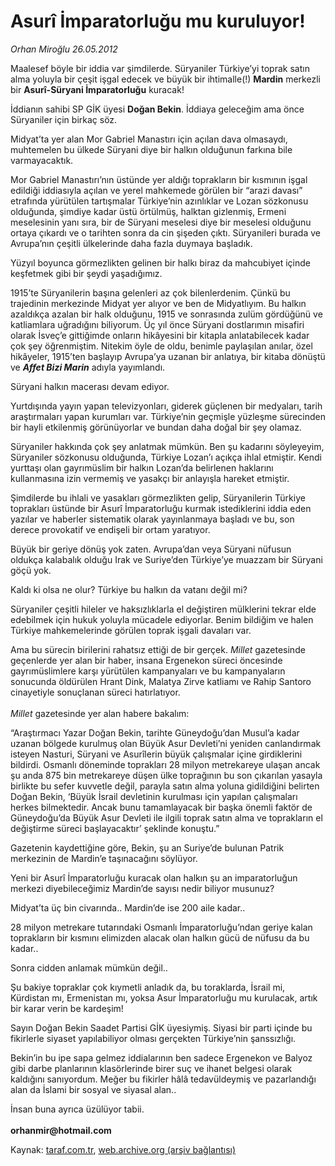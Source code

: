 # Asurî İmparatorluğu mu kuruluyor!

*Orhan Miroğlu 26.05.2012*

<div class="yazi"><p>Maalesef böyle bir iddia var şimdilerde. Süryaniler Türkiye’yi toprak satın alma yoluyla bir çeşit işgal edecek ve büyük bir ihtimalle(!) <b>Mardin</b> merkezli bir <b>Asurî-Süryani İmparatorluğu</b> kuracak!</p>
<p>İddianın sahibi SP GİK üyesi <b>Doğan Bekin</b>. İddiaya geleceğim ama önce Süryaniler için birkaç söz.</p>
<p>Midyat’ta yer alan Mor Gabriel Manastırı için açılan dava olmasaydı, muhtemelen bu ülkede Süryani diye bir halkın olduğunun farkına bile varmayacaktık. </p>
<p>Mor Gabriel Manastırı’nın üstünde yer aldığı toprakların bir kısmının işgal edildiği iddiasıyla açılan ve yerel mahkemede görülen bir “arazi davası” etrafında yürütülen tartışmalar Türkiye’nin azınlıklar ve Lozan sözkonusu olduğunda, şimdiye kadar üstü örtülmüş, halktan gizlenmiş, Ermeni meselesinin yanı sıra, bir de Süryani meselesi diye bir meselesi olduğunu ortaya çıkardı ve o tarihten sonra da cin şişeden çıktı. Süryanileri burada ve Avrupa’nın çeşitli ülkelerinde daha fazla duymaya başladık.</p>
<p>Yüzyıl boyunca görmezlikten gelinen bir halkı biraz da mahcubiyet içinde keşfetmek gibi bir şeydi yaşadığımız.</p>
<p>1915’te Süryanilerin başına gelenleri az çok bilenlerdenim. Çünkü bu trajedinin merkezinde Midyat yer alıyor ve ben de Midyatlıyım. Bu halkın azaldıkça azalan bir halk olduğunu, 1915 ve sonrasında zulüm gördüğünü ve katliamlara uğradığını biliyorum. Üç yıl önce Süryani dostlarımın misafiri olarak İsveç’e gittiğimde onların hikâyesini bir kitapla anlatabilecek kadar çok şey öğrenmiştim. Nitekim öyle de oldu, benimle paylaşılan anılar, özel hikâyeler, 1915’ten başlayıp Avrupa’ya uzanan bir anlatıya, bir kitaba dönüştü ve <b><i>Affet Bizi Marin</i></b> adıyla yayımlandı. </p>
<p>Süryani halkın macerası devam ediyor.</p>
<p>Yurtdışında yayın yapan televizyonları, giderek güçlenen bir medyaları, tarih araştırmaları yapan kurumları var. Türkiye’nin geçmişle yüzleşme sürecinden bir hayli etkilenmiş görünüyorlar ve bundan daha doğal bir şey olamaz.</p>
<p>Süryaniler hakkında çok şey anlatmak mümkün. Ben şu kadarını söyleyeyim, Süryaniler sözkonusu olduğunda, Türkiye Lozan’ı açıkça ihlal etmiştir. Kendi yurttaşı olan gayrımüslim bir halkın Lozan’da belirlenen haklarını kullanmasına izin vermemiş ve yasakçı bir anlayışla hareket etmiştir.</p>
<p>Şimdilerde bu ihlali ve yasakları görmezlikten gelip, Süryanilerin Türkiye toprakları üstünde bir Asurî İmparatorluğu kurmak istediklerini iddia eden yazılar ve haberler sistematik olarak yayınlanmaya başladı ve bu, son derece provokatif ve endişeli bir ortam yaratıyor.</p>
<p>Büyük bir geriye dönüş yok zaten. Avrupa’dan veya Süryani nüfusun oldukça kalabalık olduğu Irak ve Suriye’den Türkiye’ye muazzam bir Süryani göçü yok. </p>
<p>Kaldı ki olsa ne olur? Türkiye bu halkın da vatanı değil mi? </p>
<p>Süryaniler çeşitli hileler ve haksızlıklarla el değiştiren mülklerini tekrar elde edebilmek için hukuk yoluyla mücadele ediyorlar. Benim bildiğim ve halen Türkiye mahkemelerinde görülen toprak işgali davaları var.</p>
<p>Ama bu sürecin birilerini rahatsız ettiği de bir gerçek. <i>Millet</i> gazetesinde geçenlerde yer alan bir haber, insana Ergenekon süreci öncesinde gayrımüslimlere karşı yürütülen kampanyaları ve bu kampanyaların sonucunda öldürülen Hrant Dink, Malatya Zirve katliamı ve Rahip Santoro cinayetiyle sonuçlanan süreci hatırlatıyor.<br/><br/><i>Millet</i> gazetesinde yer alan habere bakalım:</p>
<p>“Araştırmacı Yazar Doğan Bekin, tarihte Güneydoğu’dan Musul’a kadar uzanan bölgede kurulmuş olan Büyük Asur Devleti’ni yeniden canlandırmak isteyen Nasturi, Süryani ve Asurîlerin büyük çalışmalar içine girdiklerini bildirdi. Osmanlı döneminde toprakları 28 milyon metrekareye ulaşan ancak şu anda 875 bin metrekareye düşen ülke toprağının bu son çıkarılan yasayla birlikte bu sefer kuvvetle değil, parayla satın alma yoluna gidildiğini belirten Doğan Bekin, ‘Büyük İsrail devletinin kurulması için yapılan çalışmaları herkes bilmektedir. Ancak bunu tamamlayacak bir başka önemli faktör de Güneydoğu’da Büyük Asur Devleti ile ilgili toprak satın alma ve toprakların el değiştirme süreci başlayacaktır’ şeklinde konuştu.”</p>
<p>Gazetenin kaydettiğine göre, Bekin, şu an Suriye’de bulunan Patrik merkezinin de Mardin’e taşınacağını söylüyor. </p>
<p>Yeni bir Asurî İmparatorluğu kuracak olan halkın şu an imparatorluğun merkezi diyebileceğimiz Mardin’de sayısı nedir biliyor musunuz?</p>
<p>Midyat’ta üç bin civarında.. Mardin’de ise 200 aile kadar..</p>
<p>28 milyon metrekare tutarındaki Osmanlı İmparatorluğu’ndan geriye kalan toprakların bir kısmını elimizden alacak olan halkın gücü de nüfusu da bu kadar..</p>
<p>Sonra cidden anlamak mümkün değil..</p>
<p>Şu bakiye topraklar çok kıymetli anladık da, bu toraklarda, İsrail mi, Kürdistan mı, Ermenistan mı, yoksa Asur İmparatorluğu mu kurulacak, artık bir karar verin be kardeşim!</p>
<p>Sayın Doğan Bekin Saadet Partisi GİK üyesiymiş. Siyasi bir parti içinde bu fikirlerle siyaset yapılabiliyor olması gerçekten Türkiye’nin şanssızlığı.</p>
<p>Bekin’in bu ipe sapa gelmez iddialarının ben sadece Ergenekon ve Balyoz gibi darbe planlarının klasörlerinde birer suç ve ihanet belgesi olarak kaldığını sanıyordum. Meğer bu fikirler hâlâ tedavüldeymiş ve pazarlandığı alan da İslami bir sosyal ve siyasal alan..</p>
<p>İnsan buna ayrıca üzülüyor tabii.<br/><br/><b>orhanmir@hotmail.com</b></p>
</div>

Kaynak: [taraf.com.tr](http://www.taraf.com.tr/orhan-miroglu/makale-asuri-imparatorlugu-mu-kuruluyor.htm), [web.archive.org (arşiv bağlantısı)](http://web.archive.org/web/20130721223330/http://www.taraf.com.tr/orhan-miroglu/makale-asuri-imparatorlugu-mu-kuruluyor.htm)

